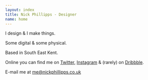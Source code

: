 ```yaml
---
layout: index
title: Nick Phillipps - Designer
name: home
---
```

<section id="what">
	<p>I design & I make things.</p>
	<p>Some digital & some physical.</p>
</section>
<section id="where">
	<p>Based in South East Kent.</p>
	<p>Online you can find me on <a href="https://twitter.com/nickphillipps">Twitter</a>, <a href="http://instagram.com/nickphillipps">Instagram</a> & (rarely) on <a href="https://dribbble.com/nickphillipps">Dribbble</a>.</p>
</section>	
<aside>
	<p>E-mail me at <a href="mailto:me@nickphillipps.co.uk">me@nickphillipps.co.uk</a></p>
</aside>

